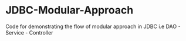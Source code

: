 # JDBC-Modular-Approach
Code for demonstrating the flow of modular approach in JDBC i.e DAO - Service - Controller
